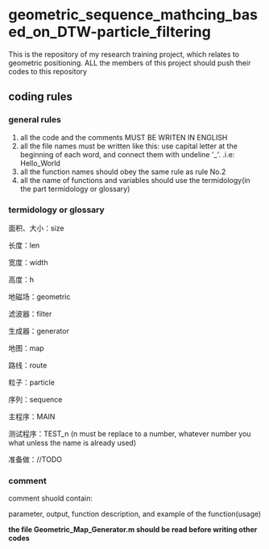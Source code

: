 # geometric_sequence_mathcing_based_on_DTW-particle_filtering
This is the repository of my research training project, which relates to geometric positioning. ALL the members of this project should push their codes to this repository

## coding rules
### general rules
1. all the code and the comments MUST BE WRITEN IN ENGLISH
2. all the file names must be written like this:
  use capital letter at the beginning of each word, and connect them with undeline '_'. .i.e: Hello_World
3. all the function names should obey the same rule as rule No.2
4. all the name of functions and variables should use the termidology(in the part termidology or glossary)
### termidology or glossary
面积、大小：size 

长度：len

宽度：width

高度：h

地磁场：geometric

滤波器：filter

生成器：generator

地图：map

路线：route

粒子：particle

序列：sequence

主程序：MAIN

测试程序：TEST_n (n must be replace to a number, whatever number you what unless the name is already used)

准备做：//TODO
### comment 
comment shuold contain:

parameter, output, function description, and example of the function(usage)

**the file Geometric_Map_Generator.m should be read before writing other codes**



